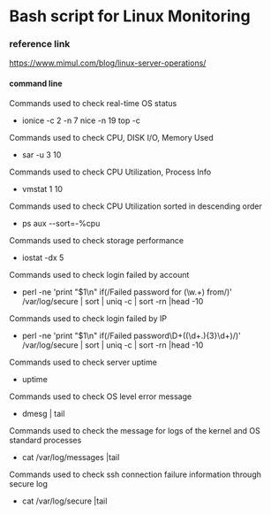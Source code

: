 Bash script for Linux Monitoring
=============

### reference link

<https://www.mimul.com/blog/linux-server-operations/>

#### command line

Commands used to check real-time OS status

* ionice -c 2 -n 7 nice -n 19 top -c

Commands used to check CPU, DISK I/O, Memory Used

* sar -u 3 10

Commands used to check CPU Utilization, Process Info

* vmstat 1 10 

Commands used to check CPU Utilization sorted in descending order

* ps aux --sort=-%cpu

Commands used to check storage performance 

* iostat -dx 5 

Commands used to check login failed by account

* perl -ne 'print "$1\n" if(/Failed password for (\w.+) from/)' /var/log/secure | sort | uniq -c | sort -rn |head -10

Commands used to check login failed by IP

* perl -ne 'print "$1\n" if(/Failed password\D+((\d+\.){3}\d+)/)' /var/log/secure | sort | uniq -c | sort -rn |head -10

Commands used to check server uptime

* uptime

Commands used to check OS level error message

* dmesg | tail
 
Commands used to check the message for logs of the kernel and OS standard processes

* cat /var/log/messages |tail
 
Commands used to check ssh connection failure information through secure log

* cat /var/log/secure |tail